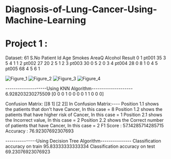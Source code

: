 # Diagnosis-of-Lung-Cancer-Using-Machine-Learning

# Project 1 : 
<p>
Dataset:  61
   S.No Patient Id  Age  Smokes  AreaQ  Alcohol  Result
0     1      pt001   35       3      5        4       1
1     2      pt002   27      20      2        5       1
2     3      pt003   30       0      5        2       0
3     4      pt004   28       0      8        1       0
4     5      pt005   68       4      5        6       1


![Figure_1](https://user-images.githubusercontent.com/88590516/153700984-b6428e2d-f60e-48d5-b9c0-d0ceb0fb44e7.png)
![Figure_2](https://user-images.githubusercontent.com/88590516/153700991-d42a41fa-79a7-412d-b7b1-31e7291831f3.png)
![Figure_3](https://user-images.githubusercontent.com/88590516/153700992-d9e1b24a-7862-4559-ae4a-45fa2c890ed3.png)
![Figure_4](https://user-images.githubusercontent.com/88590516/153700995-4ba17f5b-c14e-4aa9-8ddc-f1fe2481aa61.png)



--------------------Using KNN Algorithm--------------------
6.928203230275509
[0 0 0 1 0 0 0 0 1 1 0 0 0]

Confusion Matrix: 
[[8 1]
 [2 2]]
In Confusion Matrix:----
Position 1.1 shows the patients that don't have Cancer, In this case = 8
Position 1.2 shows the patients that have higher risk of Cancer, In this case = 1
Position 2.1 shows the Incorrect value, In this case = 2
Position 2.2 shows the Correct number of patients that have Cancer, In this case = 2
F1 Score :  57.14285714285715
Accuracy :  76.92307692307693

---------------Using Decision Tree Algorithm---------------
Classification accuracy on train 95.83333333333334
Classification accuracy on test 69.23076923076923
</p>
